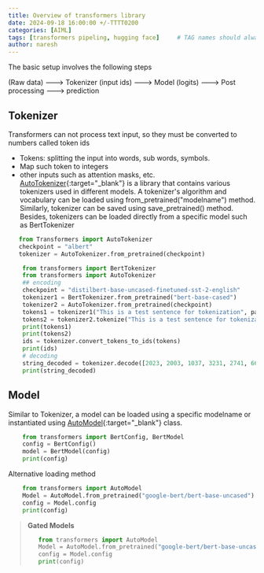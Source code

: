 ```yaml
---
title: Overview of transformers library
date: 2024-09-18 16:00:00 +/-TTTT0200
categories: [AIML]
tags: [transformers pipeling, hugging face]     # TAG names should always be lowercase
author: naresh
---
```


The basic setup involves the following steps

(Raw data)  ---> Tokenizer (input ids) ---> Model (logits) ---> Post processing ---> prediction

## Tokenizer
 Transformers can not process text input, so they must be converted to numbers called token ids
 - Tokens: splitting the input into words, sub words, symbols.
 - Map such token to integers
 - other inputs such as attention masks, etc.
 [AutoTokenizer](https://huggingface.co/docs/transformers/main/en/model_doc/auto#transformers.AutoTokenizer){:target="_blank"} is a library that contains various tokenizers used in different models. A tokenizer's algorithm and vocabulary can be loaded using from_pretrained("modelname") method. Similarly, tokenizer can be saved using save_pretrained() method. Besides, tokenizers can be loaded directly from a specific model such as BertTokenizer

 ```Python 
    from Transformers import AutoTokenizer
    checkpoint = "albert"
    tokenizer = AutoTokenizer.from_pretrained(checkpoint)
```

```Python 
    from transformers import BertTokenizer
    from transformers import AutoTokenizer
    ## encoding
    checkpoint = "distilbert-base-uncased-finetuned-sst-2-english"
    tokenizer1 = BertTokenizer.from_pretrained("bert-base-cased")
    tokenizer2 = AutoTokenizer.from_pretrained(checkpoint)
    tokens1 = tokenizer1("This is a test sentence for tokenization", padding=True, truncation=True, return_tensors="pt")
    tokens2 = tokenizer2.tokenize("This is a test sentence for tokenization")
    print(tokens1)
    print(tokens2)
    ids = tokenizer.convert_tokens_to_ids(tokens)
    print(ids)
    # decoding
    string_decoded = tokenizer.decode([2023, 2003, 1037, 3231, 2741, 6651, 2005, 19204, 3989])
    print(string_decoded)
```

## Model 
Similar to Tokenizer, a model can be loaded using a specific modelname or instantiated using [AutoModel](https://huggingface.co/docs/transformers/model_doc/auto#transformers.AutoModel){:target="_blank"} class.

```Python 
    from transformers import BertConfig, BertModel
    config = BertConfig()
    model = BertModel(config)
    print(config)
```

Alternative loading method

```Python 
    from transformers import AutoModel
    Model = AutoModel.from_pretrained("google-bert/bert-base-uncased")
    config = Model.config
    print(config)
```

> **Gated Models** 
> ```Python 
>    from transformers import AutoModel
>    Model = AutoModel.from_pretrained("google-bert/bert-base-uncased")
>    config = Model.config
>    print(config)